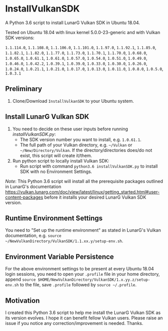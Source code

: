 # InstallVulkanSDK
A Python 3.6 script to install LunarG Vulkan SDK in Ubuntu 18.04.

Tested on Ubuntu 18.04 with linux kernel 5.0.0-23-generic and with Vulkan SDK versions:
  
 `1.1.114.0`, `1.1.108.0`, `1.1.106.0`, `1.1.101.0`, `1.1.97.0`, 
  `1.1.92.1`,  `1.1.85.0`,  `1.1.82.1`,  `1.1.82.0`, `1.1.77.0`, 
  `1.1.73.0`,  `1.1.70.1`,  `1.1.70.0`,  `1.0.68.0`, `1.0.65.0`, 
  `1.0.61.1`,  `1.0.61.0`,  `1.0.57.0`,  `1.0.54.0`, `1.0.51.0`,
  `1.0.49.0`,  `1.0.46.0`,  `1.0.42.2`,  `1.0.39.1`, `1.0.39.0`,
  `1.0.33.0`,  `1.0.30.0`,  `1.0.26.0`,  `1.0.24.0`, `1.0.21.1`,
  `1.0.21.0`,  `1.0.17.0`,  `1.0.13.0`,  `1.0.11.0`,  `1.0.8.0`,
   `1.0.5.0`,   `1.0.3.1`


## Preliminary
1. Clone/Download `InstallVulkanSDK` to your Ubuntu system.

## Install LunarG Vulkan SDK
1. You need to decide on these user inputs before running *installVulkanSDK.py*: 
   - The SDK version number you want to install, e.g. `1.0.61.1`.
   - The full path of your Vulkan directory, e.g. `~/Vulkan` or `~/New/Directory/Vulkan`. 
     If the directory/directories does/do not exist, this script will create it/them.
2. Run python script to locally install Vulkan SDK:
   - Run script with command `python3.6 installVulkanSDK.py` to install SDK with no Environment Settings.

_Note_: This Python 3.6 script will install all the prerequisite packages outlined in LunarG's documentation https://vulkan.lunarg.com/doc/view/latest/linux/getting_started.html#user-content-packages before it installs your desired LunarG Vulkan SDK version.

## Runtime Environment Settings
You need to "Set up the runtime environment" as stated in LunarG's Vulkan documentation, e.g. 
`source ~/NewVulkanDirectory/VulkanSDK/1.1.xx.y/setup-env.sh`.  

## Environment Variable Persistence
For the above environment settings to be present at every Ubuntu 18.04 login sessions, you need to open your `.profile` file in your home directory, append `source $HOME/NewVulkanDirectory/VulkanSDK/1.x.yy.z/setup-env.sh` to the file, save `.profile` followed by `source ~/.profile`.

## Motivation
I created this Python 3.6 script to help me install the LunarG Vulkan SDK as its version evolves. I hope it can benefit fellow Vulkan users. Please raise an issue if you notice any correction/improvement is needed. Thanks.   
